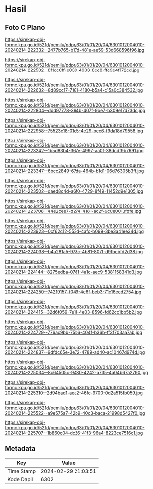 # Hasil

## Foto C Plano

https://sirekap-obj-formc.kpu.go.id/521d/pemilu/pdpr/63/01/01/20/04/6301012004010-20240214-222332--2477b765-b17d-481e-ae59-53d668596f96.jpg

https://sirekap-obj-formc.kpu.go.id/521d/pemilu/pdpr/63/01/01/20/04/6301012004010-20240214-222502--8f1cc0ff-e039-4903-8ce8-ffe9e4f172cd.jpg

https://sirekap-obj-formc.kpu.go.id/521d/pemilu/pdpr/63/01/01/20/04/6301012004010-20240214-222632--8d89cc17-7181-4180-b5a4-c15a0c384532.jpg

https://sirekap-obj-formc.kpu.go.id/521d/pemilu/pdpr/63/01/01/20/04/6301012004010-20240214-222804--ddd97778-394b-407f-9be7-b309e17d73dc.jpg

https://sirekap-obj-formc.kpu.go.id/521d/pemilu/pdpr/63/01/01/20/04/6301012004010-20240214-222958--75523c18-01c5-4e29-bec6-f9da18d79558.jpg

https://sirekap-obj-formc.kpu.go.id/521d/pemilu/pdpr/63/01/01/20/04/6301012004010-20240214-223242--1b5d83b4-367e-4997-aa0f-38dcdf9b7691.jpg

https://sirekap-obj-formc.kpu.go.id/521d/pemilu/pdpr/63/01/01/20/04/6301012004010-20240214-223347--6bcc2849-67da-464b-b1d1-06d76305b3ff.jpg

https://sirekap-obj-formc.kpu.go.id/521d/pemilu/pdpr/63/01/01/20/04/6301012004010-20240214-223502--daed8c4d-a6f0-4729-8f49-11452d9e1305.jpg

https://sirekap-obj-formc.kpu.go.id/521d/pemilu/pdpr/63/01/01/20/04/6301012004010-20240214-223708--44e2cee7-d274-4181-ac2f-9c0e0013fdfe.jpg

https://sirekap-obj-formc.kpu.go.id/521d/pemilu/pdpr/63/01/01/20/04/6301012004010-20240214-223923--0cf62c12-553d-4afc-b099-3be3a41ee34d.jpg

https://sirekap-obj-formc.kpu.go.id/521d/pemilu/pdpr/63/01/01/20/04/6301012004010-20240214-224038--b4a281a5-978c-4b81-807f-d9fbcbfd2d38.jpg

https://sirekap-obj-formc.kpu.go.id/521d/pemilu/pdpr/63/01/01/20/04/6301012004010-20240214-224144--8275edba-0781-4a1c-aec9-5381158341d3.jpg

https://sirekap-obj-formc.kpu.go.id/521d/pemilu/pdpr/63/01/01/20/04/6301012004010-20240214-224250--74219157-f049-4e6f-beb3-71c16ecd2754.jpg

https://sirekap-obj-formc.kpu.go.id/521d/pemilu/pdpr/63/01/01/20/04/6301012004010-20240214-224415--32d6f059-7e11-4e03-8596-fd62cc1bb5b2.jpg

https://sirekap-obj-formc.kpu.go.id/521d/pemilu/pdpr/63/01/01/20/04/6301012004010-20240214-224729--776ac9bb-75b6-404f-b36b-ff3f703aa7ab.jpg

https://sirekap-obj-formc.kpu.go.id/521d/pemilu/pdpr/63/01/01/20/04/6301012004010-20240214-224837--9dfdc65e-3e72-4789-ad40-ac10467d974d.jpg

https://sirekap-obj-formc.kpu.go.id/521d/pemilu/pdpr/63/01/01/20/04/6301012004010-20240214-225034--8c64505c-9480-4242-a735-4a04b67a2790.jpg

https://sirekap-obj-formc.kpu.go.id/521d/pemilu/pdpr/63/01/01/20/04/6301012004010-20240214-225310--2d94bad1-aee2-46fc-9700-0d2a515fb059.jpg

https://sirekap-obj-formc.kpu.go.id/521d/pemilu/pdpr/63/01/01/20/04/6301012004010-20240214-225522--a9e575a7-42b9-40c3-baca-21998d5427f0.jpg

https://sirekap-obj-formc.kpu.go.id/521d/pemilu/pdpr/63/01/01/20/04/6301012004010-20240214-225707--1b860c04-dc26-41f3-96a4-8223ce7516c1.jpg


## Metadata

| Key        | Value               |
| ---------- | ------------------- |
| Time Stamp | 2024-02-29 21:03:51 |
| Kode Dapil | 6302                |



